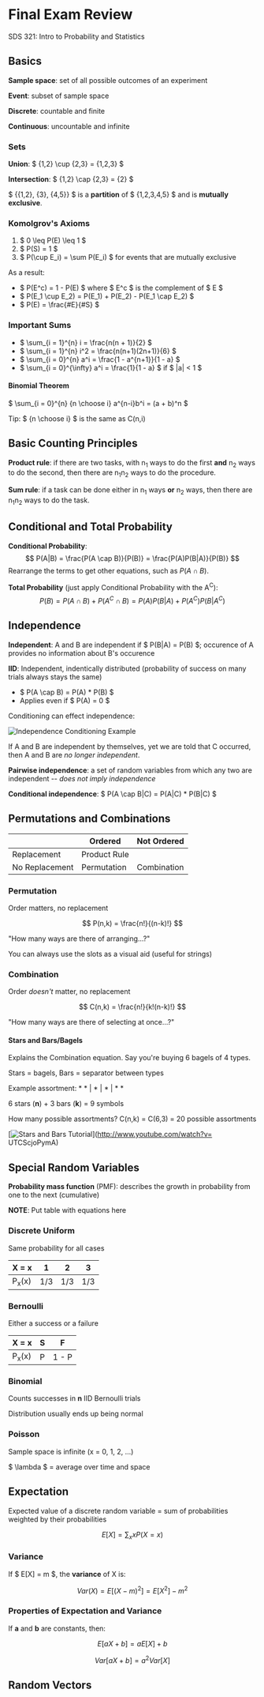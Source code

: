 # Final Exam Review
SDS 321: Intro to Probability and Statistics

## Basics
**Sample space**: set of all possible outcomes of an experiment

**Event**: subset of sample space

**Discrete**: countable and finite

**Continuous**: uncountable and infinite

### Sets
**Union**: $ \{1,2\} \cup \{2,3\} = \{1,2,3\} $

**Intersection**: $ \{1,2\} \cap \{2,3\} = \{2\} $

$ \{\{1,2\}, \{3\}, \{4,5\}\} $ is a **partition** of $ \{1,2,3,4,5\} $ and is **mutually exclusive**.

### Komolgrov's Axioms
1. $ 0 \leq P(E) \leq 1 $
2. $ P(S) = 1 $
3. $ P(\cup E_i) = \sum P(E_i) $ for events that are mutually exclusive

As a result:

- $ P(E^c) = 1 - P(E) $ where $ E^c $ is the complement of $ E $
- $ P(E_1 \cup E_2) = P(E_1) + P(E_2) - P(E_1 \cap E_2) $
- $ P(E) = \frac{\#E}{\#S} $

### Important Sums
- $ \sum_{i = 1}^{n} i = \frac{n(n + 1)}{2} $
- $ \sum_{i = 1}^{n} i^2 = \frac{n(n+1)(2n+1)}{6} $
- $ \sum_{i = 0}^{n} a^i = \frac{1 - a^{n+1}}{1 - a} $
- $ \sum_{i = 0}^{\infty} a^i = \frac{1}{1 - a} $ if $ |a| < 1 $

#### Binomial Theorem
$ \sum_{i = 0}^{n} {n \choose i} a^{n-i}b^i = (a + b)^n $

Tip: $ {n \choose i} $ is the same as C(n,i)

## Basic Counting Principles
**Product rule**: if there are two tasks, with n<sub>1</sub> ways to do the first **and** n<sub>2</sub> ways to do the second, then there are n<sub>1</sub>n<sub>2</sub> ways to do the procedure.

**Sum rule**: if a task can be done either in n<sub>1</sub> ways **or** n<sub>2</sub> ways, then there are n<sub>1</sub>n<sub>2</sub> ways to do the task.

## Conditional and Total Probability
**Conditional Probability**:
$$
P(A|B) = \frac{P(A \cap B)}{P(B)} = \frac{P(A)P(B|A)}{P(B)}
$$
Rearrange the terms to get other equations, such as $P(A \cap B)$.

**Total Probability** (just apply Conditional Probability with the A<sup>C</sup>):
$$
P(B) = P(A \cap B) + P(A^C \cap B) = P(A)P(B|A) + P(A^C)P(B|A^C)
$$

## Independence
**Independent**: A and B are independent if $ P(B|A) = P(B) $; occurence of A provides no information about B's occurence

**IID**: Independent, indentically distributed (probability of success on many trials always stays the same)

- $ P(A \cap B) = P(A) * P(B) $
- Applies even if $ P(A) = 0 $

Conditioning can effect independence:

![Independence Conditioning Example](https://github.com/bucktower/notes/raw/master/utcs/SDS%20321:%20Intro%20to%20Probability%20and%20Statistics/IndependenceConditioning.png)

If A and B are independent by themselves, yet we are told that C occurred, then A and B are *no longer independent*.

**Pairwise independence**: a set of random variables from which any two are independent -- *does not imply independence*

**Conditional independence**: $ P(A \cap B|C) = P(A|C) * P(B|C) $

## Permutations and Combinations
|                | Ordered      | Not Ordered |
|----------------|--------------|-------------|
| Replacement    | Product Rule |             |
| No Replacement | Permutation  | Combination |

### Permutation
Order matters, no replacement

$$
P(n,k) = \frac{n!}{(n-k)!}
$$

"How many ways are there of arranging...?"

You can always use the slots as a visual aid (useful for strings)

### Combination
Order *doesn't* matter, no replacement

$$
C(n,k) = \frac{n!}{k!(n-k)!}
$$

"How many ways are there of selecting at once...?"

#### Stars and Bars/Bagels
Explains the Combination equation. Say you're buying 6 bagels of 4 types.

Stars = bagels, Bars = separator between types

Example assortment: * * | * | * | * *

6 stars (**n**) + 3 bars (**k**) = 9 symbols

How many possible assortments? C(n,k) = C(6,3) = 20 possible assortments

[![Stars and Bars Tutorial](http://img.youtube.com/vi/UTCScjoPymA/0.jpg)](http://www.youtube.com/watch?v= UTCScjoPymA)

## Special Random Variables
**Probability mass function** (PMF): describes the growth in probability from one to the next (cumulative)

**NOTE**: Put table with equations here

### Discrete Uniform
Same probability for all cases

| X = x            | 1   | 2   | 3   |
|------------------|-----|-----|-----|
| P<sub>x</sub>(x) | 1/3 | 1/3 | 1/3 |

### Bernoulli
Either a success or a failure

| X = x            | S | F     |
|------------------|---|-------|
| P<sub>x</sub>(x) | P | 1 - P |

### Binomial
Counts successes in **n** IID Bernoulli trials

Distribution usually ends up being normal

### Poisson
Sample space is infinite (x = 0, 1, 2, ...)

$ \lambda $ = average over time and space

## Expectation
Expected value of a discrete random variable = sum of probabilities weighted by their probabilities

$$
E[X] = \sum_{x} xP(X = x)
$$

### Variance
If $ E[X] = m $, the **variance** of X is:

$$
Var(X) = E[(X - m)^2] = E[X^2] - m^2
$$

### Properties of Expectation and Variance
If **a** and **b** are constants, then:

$$
E[aX + b] = aE[X] + b
$$

$$
Var[aX + b] = a^2Var[X]
$$

## Random Vectors

